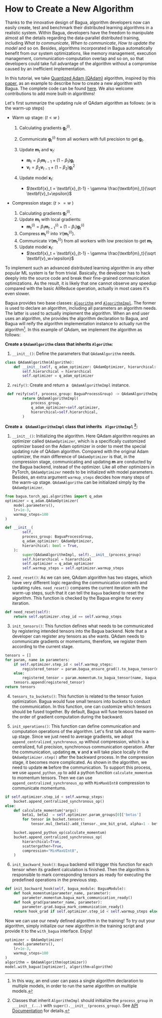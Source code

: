 # How to Create a New Algorithm

Thanks to the innovative design of Bagua, algorithm developers now can easily create, test and benchmark their
distributed learning algorithms in a realistic system. Within Bagua, developers have the freedom to manipulate
almost all the details regarding the data-parallel distributed training, including *What to communicate*,
*When to communicate*, *How to update the model* and so on. Besides, algorithms incorporated in Bagua automatically
benefit from our system optimizations, like memory management, execution management, communication-computation overlap
and so on, so that developers could take full advantage of the algorithm without a compromise caused by an inefficient implementation.

In this tutorial, we take [Quantized Adam (QAdam)](../algorithms/q-adam.md) algorithm, inspired by this [paper](https://arxiv.org/pdf/2102.02888.pdf), as an example to describe how to create a new algorithm with Bagua. The complete code can be found [here](https://github.com/BaguaSys/bagua/blob/master/bagua/torch_api/algorithms/q_adam.py). We also welcome contributions to add more built-in algorithms!

Let's first summarize the updating rule of QAdam algorithm as follows: ($w$ is the warm-up steps)

- Warm up stage: ($t < w$ )
  1. Calculating gradients $\textbf{g}_t^{(i)}$.
  2. Communicate $\textbf{g}_t^{(i)}$ from all workers with full precision to get $\textbf{g}_t$.
  3. Update $\textbf{m}_t$ and $\textbf{v}_t$: 
     - $\textbf{m}_t = \beta_1 \textbf{m}_{t-1} + (1-\beta_1)\textbf{g}_t$
     - $\textbf{v}_t = \beta_2 \textbf{v}_{t-1} + (1-\beta_2)\textbf{g}_t^2$

  4. Update model $\textbf{x}_t$:
     - $\textbf{x}_t = \textbf{x}_{t-1} - \gamma \frac{\textbf{m}_t}{\sqrt \textbf{v}_t+\epsilon}$


- Compression stage: ($t >= w$ )
  1. Calculating gradients $\textbf{g}_t^{(i)}$.
  2. Update $\textbf{m}_t$ with local gradients:
     - $\textbf{m}_t^{(i)} = \beta_1 \textbf{m}_{t-1}^{(i)} + (1-\beta_1)\textbf{g}_t^{(i)}$
  3. Compress $\textbf{m}_t^{(i)}$ into $\mathcal{C}(\textbf{m}_t^{(i)})$.
  4. Communicate $\mathcal{C}(\textbf{m}_t^{(i)})$ from all workers with low precision to get $\textbf{m}_t$
  5.  Update model $\textbf{x}_t$:
      - $\textbf{x}_t = \textbf{x}_{t-1} - \gamma \frac{\textbf{m}_t}{\sqrt \textbf{v}_w+\epsilon}$


To implement such an advanced distributed learning algorithm in any other popular ML system is far from trivial. Basically, the developer has to hack deeply into the source code and break their fine-grained communication optimizations. As the result, it is likely that one cannot observe any speedup compared with the basic AllReduce operation, actually in most cases it's even slower.

Bagua provides two base classes: [`Algorithm`](https://bagua.readthedocs.io/en/latest/autoapi/bagua/torch_api/algorithms/base/index.html#bagua.torch_api.algorithms.base.Algorithm)
and [`AlgorithmImpl`](https://bagua.readthedocs.io/en/latest/autoapi/bagua/torch_api/algorithms/base/index.html#bagua.torch_api.algorithms.base.AlgorithmImpl). The former is used to declare an algorithm, including all parameters an algorithm needs. The latter is used to actually implement the algorithm. When an end user uses an algorithm, she provides the algorithm declaration to Bagua, and Bagua will reify the algorithm implementation instance to actually run the algorithm[^1]. In this example of QAdam, we implement the algorithm as follows:

[^1]: In this way, an end user can pass a single algorithm declaration to multiple models, in order to run the same algorithm on multiple models.

**Create a `QAdamAlgorithm` class that inherits `Algorithm`:**

1. `__init__()`: Define the parameters that  `QAdamAlgorithm` needs.

```python
class QAdamAlgorithm(Algorithm):
    def __init__(self, q_adam_optimizer: QAdamOptimizer, hierarchical: bool = True):
        self.hierarchical = hierarchical
        self.optimizer = q_adam_optimizer
```

2. `reify()`:  Create and return a  ``` QAdamAlgorithmImpl``` instance.

```python
 def reify(self, process_group: BaguaProcessGroup) -> QAdamAlgorithmImpl:
        return QAdamAlgorithmImpl(
            process_group,
            q_adam_optimizer=self.optimizer,
            hierarchical=self.hierarchical,
        )
```

**Create a ``` QAdamAlgorithmImpl``` class that inherits ``` AlgorithmImpl```  [^2]:**

1. `__init__()`: Initializing the algorithm. Here QAdam algorithm requires an optimizer called `QAdamOptimizer`, which is a specifically customized optimizer based on the Adam optimizer in order to meet the special updating rule of QAdam algorithm. Compared with the original Adam optimizer, the main difference of `QAdamOptimizer` is that, in the compression stage, communicating and updating $\textbf{m}$ are conducted by the Bagua backend, instead of the optimizer. Like all other optimizers in PyTorch, `QAdamOptimizer` needs to be initialized with model parameters. Besides, an extra argument `warmup_steps` decides how many steps of the warm-up stage. `QAdamAlgorithm` can be initialized simply by the `QAdamOptimizer`.

```python
from bagua.torch_api.algorithms import q_adam 
optimizer = q_adam.QAdamOptimizer(
    model.parameters(),
    lr=1e-3,
    warmup_steps=100
)
```


```python
def __init__(
        self,
        process_group: BaguaProcessGroup,
        q_adam_optimizer: QAdamOptimizer,
        hierarchical: bool = True,
    ):
        super(QAdamAlgorithmImpl, self).__init__(process_group)
        self.hierarchical = hierarchical
        self.optimizer = q_adam_optimizer
        self.warmup_steps = self.optimizer.warmup_steps
```


[^2]: Classes that inherit ```AlgorithmImpl``` should initialize the ```process_group``` in ```___init__(...)``` with `super().__init__(process_group)`.
 See [API Documentation](https://bagua.readthedocs.io/en/latest/autoapi/bagua/torch_api/algorithms/base/index.html) for details.

2. ```need_reset()```: As we can see, QAdam algorithm has two stages, which have very different logic regarding the communication contents and updating rules. ```need_reset()``` compares the current iteration with the warm-up steps, such that it can tell the `Bagua` backend to reset the algorithm. This function is checked by the Bagua engine for every iteration.

```python
def need_reset(self):
    return self.optimizer.step_id == self.warmup_steps
```

3. ```init_tensors()```: This function defines what needs to be communicated by registering intended tensors into the Bagua backend. Note that a developer can register any tensors as she wants. QAdam needs to communicate gradients or momentums, therefore, we register them according to the current stage.

```python
tensors = []
for param, name in parameters:
    if self.optimizer.step_id < self.warmup_steps:
        registered_tensor = param.bagua_ensure_grad().to_bagua_tensor(name, bagua_module.bagua_module_name)
    else:
        registered_tensor = param.momentum.to_bagua_tensor(name, bagua_module.bagua_module_name)
    tensors.append(registered_tensor)
return tensors
```

4. ```tensors_to_buckets()```: This function is related to the tensor fusion optimization. Bagua would fuse small tensors into buckets to conduct the communication. In this function, one can customize which tensors should be fused together. By default, Bagua will fuse tensors based on the order of gradient computation during the backward.

5. ```init_operations()```: This function can define communication and computation operations of the algorithm. Let's first talk about the warm-up stage. Since we just need to average gradients, we adopt `append_centralized_synchronous_op` without compression, which is a centralized, full precision, synchronous communication operation. After the communication, updating $\textbf{m}$, $\textbf{v}$ and $\textbf{x}$ will take place locally in the `QAdamOptimizer.step()` after the backward process. In the compression stage, it becomes more complicated. As shown in the algorithm, we need to update $\textbf{m}$ before the communication. To support this process, we use `append_python_op` to add a python function `calculate_momentum` to momentum tensors. Then we can use `append_centralized_synchronous_op` with `MinMaxUInt8` compression to communicate momentums.


```python
if self.optimizer.step_id < self.warmup_steps:
    bucket.append_centralized_synchronous_op()
else:
    def calculate_momentum(*args):
        beta1, beta2  = self.optimizer.param_groups[0]['betas']
        for tensor in bucket.tensors:
            tensor.mul_(beta1).add_(tensor._one_bit_grad, alpha=1 - beta1)

    bucket.append_python_op(calculate_momentum)
    bucket.append_centralized_synchronous_op(
        hierarchical=True,
        scattergather=True,
        compression="MinMaxUInt8",
    )

```

6. ```init_backward_hook()```: `Bagua` backend will trigger this function for each tensor when its gradient calculation is finished. Then the algorithm is responsible to mark corresponding tensors as ready for executing the predefined operations in the previous step.

```python
def init_backward_hook(self, bagua_module: BaguaModule):
    def hook_momentum(parameter_name, parameter):
        parameter.momentum.bagua_mark_communication_ready()
    def hook_grad(parameter_name, parameter):
        parameter.grad.bagua_mark_communication_ready()
    return hook_grad if self.optimizer.step_id < self.warmup_steps else hook_momentum
```

Now we can use our newly defined algorithm in the training! To try out your algorithm, simply initialize our new algorithm in the training script and provide it to the `with_bagua` interface. Enjoy!

```python
optimizer = QAdamOptimizer(
    model.parameters(),
    lr=1e-3,
    warmup_steps=100
)
algorithm = QAdamAlgorithm(optimizer))
model.with_bagua([optimizer], algorithm=algorithm)
```

